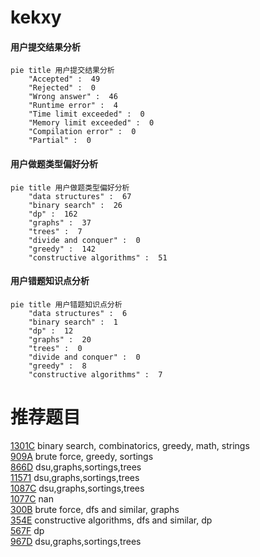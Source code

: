 # kekxy

<!-- tabs:start -->



#### **用户提交结果分析**

```mermaid
pie title 用户提交结果分析
    "Accepted" :  49
    "Rejected" :  0
    "Wrong answer" :  46
    "Runtime error" :  4
    "Time limit exceeded" :  0
    "Memory limit exceeded" :  0
    "Compilation error" :  0
    "Partial" :  0
```

#### **用户做题类型偏好分析**

```mermaid
pie title 用户做题类型偏好分析
    "data structures" :  67
    "binary search" :  26
    "dp" :  162
    "graphs" :  37
    "trees" :  7
    "divide and conquer" :  0
    "greedy" :  142
    "constructive algorithms" :  51
```
#### **用户错题知识点分析**

```mermaid
pie title 用户错题知识点分析
    "data structures" :  6
    "binary search" :  1
    "dp" :  12
    "graphs" :  20
    "trees" :  0
    "divide and conquer" :  0
    "greedy" :  8
    "constructive algorithms" :  7
```



<!-- tabs:end -->
# 推荐题目
[1301C](https://codeforces.com/contest/1301/problem/C)		binary search,
                        combinatorics,
                        greedy,
                        math,
                        strings		  
[909A](https://codeforces.com/contest/909/problem/A)		brute force,
                        greedy,
                        sortings		  
[866D](https://codeforces.com/contest/866/problem/D)		dsu,graphs,sortings,trees		  
[11571](https://codeforces.com/contest/1157/problem/1)		dsu,graphs,sortings,trees		  
[1087C](https://codeforces.com/contest/1087/problem/C)		dsu,graphs,sortings,trees		  
[1077C](https://codeforces.com/contest/1077/problem/C)		nan		  
[300B](https://codeforces.com/contest/300/problem/B)		brute force,
                        dfs and similar,
                        graphs		  
[354E](https://codeforces.com/contest/354/problem/E)		constructive algorithms,
                        dfs and similar,
                        dp		  
[567F](https://codeforces.com/contest/567/problem/F)		dp		  
[967D](https://codeforces.com/contest/967/problem/D)		dsu,graphs,sortings,trees		  

